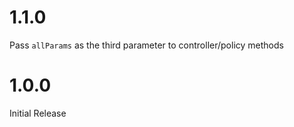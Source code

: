 # 1.1.0
Pass `allParams` as the third parameter to controller/policy methods

# 1.0.0
Initial Release